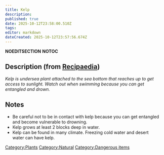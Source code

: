 ```yaml
---
title: Kelp
description: 
published: true
date: 2025-10-12T23:58:00.510Z
tags: 
editor: markdown
dateCreated: 2025-10-12T23:57:56.674Z
---
```


__NOEDITSECTION__ __NOTOC__

## Description (from [Recipaedia](.. "wikilink"))

*Kelp is undersea plant attached to the sea bottom that reaches up to
get access to sunlight. Watch out when swimming because you can get
entangled and drown.*

## Notes

  - Be careful not to be in contact with kelp because you can get
    entangled and become vulnerable to drowning.
  - Kelp grows at least 2 blocks deep in water.
  - Kelp can be found in many climate. Freezing cold water and desert
    water can have kelp.

[Category:Plants](Category:Plants "wikilink")
[Category:Natural](Category:Natural "wikilink") [Category:Dangerous
items](Category:Dangerous_items "wikilink")